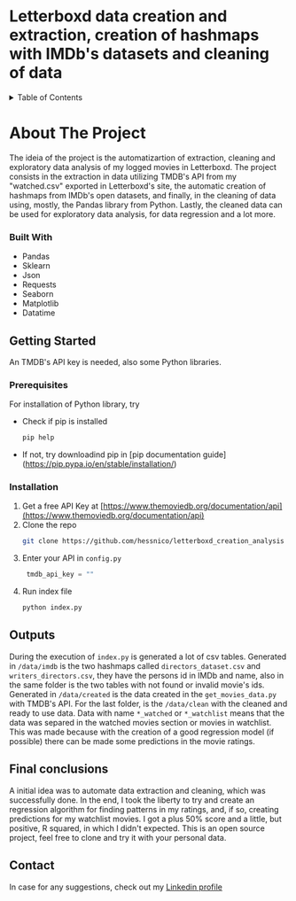 # Letterboxd data creation and extraction, creation of hashmaps with IMDb's datasets and cleaning of data 

<!-- TABLE OF CONTENTS -->
<details>
  <summary>Table of Contents</summary>
  <ol>
    <li>
      <a href="#about-the-project">About The Project</a>
      <ul>
        <li><a href="#built-with">Built With</a></li>
      </ul>
    </li>
    <li>
      <a href="#getting-started">Getting started</a>
      <ul>
        <li><a href="#prerequisites">Prerequisites</a></li>
        <li><a href="#installation">Installation</a></li>
      </ul>
    </li>
    <li><a href="#Outputs">Usage</a></li>
	<li><a href="#Final conclusions">Usage</a></li>
    <li><a href="#contact">Contact</a></li>
  </ol>
</details>

<!-- ABOUT THE PROJECT -->
# About The Project
The ideia of the project is the automatizartion of extraction, cleaning and exploratory data analysis of my logged movies in Letterboxd.
The project consists in the extraction in data utilizing TMDB's API from my "watched.csv" exported in Letterboxd's site, the automatic creation of hashmaps from IMDb's open datasets, and finally, in the cleaning of data using, mostly, the Pandas library from Python. 
Lastly, the cleaned data can be used for exploratory data analysis, for data regression and a lot more. 

### Built With

<ul>
    <li>Pandas</li>
    <li>Sklearn</li>
	<li>Json</li>
    <li>Requests</li>
	<li>Seaborn</li>
	<li>Matplotlib</li>
	<li>Datatime</li>
</ul>

<!-- GETTING STARTED -->
## Getting Started

An TMDB's API key is needed, also some Python libraries.

### Prerequisites

For installation of Python library, try
* Check if pip is installed
  ```sh
  pip help 
  ```
* If not, try downloadind pip in [pip documentation guide] (https://pip.pypa.io/en/stable/installation/)

### Installation

1. Get a free API Key at [https://www.themoviedb.org/documentation/api](https://www.themoviedb.org/documentation/api)
2. Clone the repo
   ```sh
   git clone https://github.com/hessnico/letterboxd_creation_analysis
   ```
3. Enter your API in `config.py`
   ```python
	tmdb_api_key = ""
   ```
4. Run index file
	```sh
	python index.py
	```

<!-- Outputs -->
## Outputs 
During the execution of `index.py` is generated a lot of csv tables.  Generated in `/data/imdb` is the two hashmaps called `directors_dataset.csv` and `writers_directors.csv`, they have the persons id in IMDb and name, also in the same folder is the two tables with not found or invalid movie's ids. 
Generated in `/data/created` is the data created in the `get_movies_data.py` with TMDB's API.
For the last folder, is the `/data/clean` with the cleaned and ready to use data. Data with name `*_watched` or `*_watchlist` means that the data was separed in the watched movies section or movies in watchlist. This was made because with the creation of a good regression model (if possible) there can be made some predictions in the movie ratings.

<!-- Final conclusions -->
## Final conclusions
A initial idea was to automate data extraction and cleaning, which was successfully done. In the end, I took the liberty to try and create an regression algorithm for finding patterns in my ratings, and, if so, creating predictions for my watchlist movies. I got a plus 50% score and a little, but positive, R squared, in which I didn't expected. 
This is an open source project, feel free to clone and try it with your personal data. 

<!-- CONTACT -->
## Contact

In case for any suggestions, check out my [Linkedin profile](https://www.linkedin.com/in/hessnico/)
